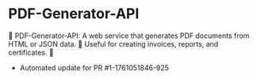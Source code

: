 # PDF-Generator-API
📄 PDF-Generator-API: A web service that generates PDF documents from HTML or JSON data. 🧾 Useful for creating invoices, reports, and certificates. 💾


- Automated update for PR #1-1761051846-925